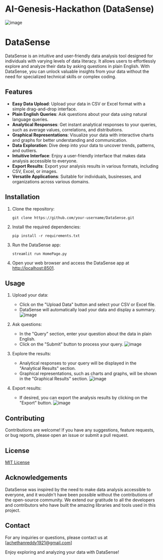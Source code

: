 # AI-Genesis-Hackathon (DataSense)

![image](https://github.com/chethanreddy123/AI-Genesis-Hackathon/assets/69640722/2ee40679-d245-426a-948c-b7de22ceade1)

# DataSense

DataSense is an intuitive and user-friendly data analysis tool designed for individuals with varying levels of data literacy. It allows users to effortlessly explore and analyze their data by asking questions in plain English. With DataSense, you can unlock valuable insights from your data without the need for specialized technical skills or complex coding.

## Features

- **Easy Data Upload**: Upload your data in CSV or Excel format with a simple drag-and-drop interface.
- **Plain English Queries**: Ask questions about your data using natural language queries.
- **Analytical Responses**: Get instant analytical responses to your queries, such as average values, correlations, and distributions.
- **Graphical Representations**: Visualize your data with interactive charts and graphs for better understanding and communication.
- **Data Exploration**: Dive deep into your data to uncover trends, patterns, and outliers.
- **Intuitive Interface**: Enjoy a user-friendly interface that makes data analysis accessible to everyone.
- **Export Results**: Export your analysis results in various formats, including CSV, Excel, or images.
- **Versatile Applications**: Suitable for individuals, businesses, and organizations across various domains.

## Installation

1. Clone the repository:

   ```shell
   git clone https://github.com/your-username/DataSense.git
   ```

2. Install the required dependencies:

   ```shell
   pip install -r requirements.txt
   ```

3. Run the DataSense app:

   ```shell
   streamlit run HomePage.py
   ```

4. Open your web browser and access the DataSense app at [http://localhost:8501](http://localhost:8501).

## Usage

1. Upload your data:
   - Click on the "Upload Data" button and select your CSV or Excel file.
   - DataSense will automatically load your data and display a summary.
![image](https://github.com/chethanreddy123/AI-Genesis-Hackathon/assets/69640722/fa7b62b1-4136-4475-acd1-fe751e6cc897)

2. Ask questions:
   - In the "Query" section, enter your question about the data in plain English.
   - Click on the "Submit" button to process your query.
![image](https://github.com/chethanreddy123/AI-Genesis-Hackathon/assets/69640722/59a1738f-3882-430b-9442-34bacbd6d274)

3. Explore the results:
   - Analytical responses to your query will be displayed in the "Analytical Results" section.
   - Graphical representations, such as charts and graphs, will be shown in the "Graphical Results" section.
![image](https://github.com/chethanreddy123/AI-Genesis-Hackathon/assets/69640722/6c49ed75-03fc-496b-92b1-bc80e1c50e83)

4. Export results:
   - If desired, you can export the analysis results by clicking on the "Export" button.
![image](https://github.com/chethanreddy123/AI-Genesis-Hackathon/assets/69640722/3de570d1-71a0-4284-9903-acd24c7a0e24)

## Contributing

Contributions are welcome! If you have any suggestions, feature requests, or bug reports, please open an issue or submit a pull request.

## License

[MIT License](https://opensource.org/licenses/MIT)

## Acknowledgements

DataSense was inspired by the need to make data analysis accessible to everyone, and it wouldn't have been possible without the contributions of the open-source community. We extend our gratitude to all the developers and contributors who have built the amazing libraries and tools used in this project.

## Contact

For any inquiries or questions, please contact us at [achethanreddy1921@gmail.com]

Enjoy exploring and analyzing your data with DataSense!
